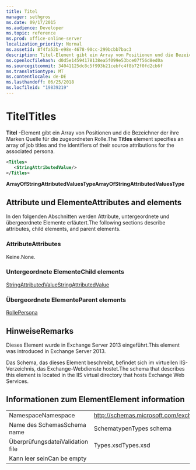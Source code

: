 ```yaml
---
title: Titel
manager: sethgros
ms.date: 09/17/2015
ms.audience: Developer
ms.topic: reference
ms.prod: office-online-server
localization_priority: Normal
ms.assetid: 8f4fa52b-e98e-4678-90cc-299bcbb7bac3
description: Titel-Element gibt ein Array von Positionen und die Bezeichner der ihre Marken Quelle für die zugeordneten Rolle.
ms.openlocfilehash: d0d5e14594178138ea5f099e53bce07f56d8ed0a
ms.sourcegitcommit: 34041125dc8c5f993b21cebfc4f8b72f0fd2cb6f
ms.translationtype: MT
ms.contentlocale: de-DE
ms.lasthandoff: 06/25/2018
ms.locfileid: "19839219"
---
```

# <a name="titles"></a><span data-ttu-id="71e5f-103">Titel</span><span class="sxs-lookup"><span data-stu-id="71e5f-103">Titles</span></span>

<span data-ttu-id="71e5f-104">**Titel** -Element gibt ein Array von Positionen und die Bezeichner der ihre Marken Quelle für die zugeordneten Rolle.</span><span class="sxs-lookup"><span data-stu-id="71e5f-104">The **Titles** element specifies an array of job titles and the identifiers of their source attributions for the associated persona.</span></span> 
  
```XML
<Titles>
   <StringAttributedValue/>
</Titles>
```

 <span data-ttu-id="71e5f-105">**ArrayOfStringAttributedValuesType**</span><span class="sxs-lookup"><span data-stu-id="71e5f-105">**ArrayOfStringAttributedValuesType**</span></span>
## <a name="attributes-and-elements"></a><span data-ttu-id="71e5f-106">Attribute und Elemente</span><span class="sxs-lookup"><span data-stu-id="71e5f-106">Attributes and elements</span></span>

<span data-ttu-id="71e5f-107">In den folgenden Abschnitten werden Attribute, untergeordnete und übergeordnete Elemente erläutert.</span><span class="sxs-lookup"><span data-stu-id="71e5f-107">The following sections describe attributes, child elements, and parent elements.</span></span>
  
### <a name="attributes"></a><span data-ttu-id="71e5f-108">Attribute</span><span class="sxs-lookup"><span data-stu-id="71e5f-108">Attributes</span></span>

<span data-ttu-id="71e5f-109">Keine.</span><span class="sxs-lookup"><span data-stu-id="71e5f-109">None.</span></span>
  
### <a name="child-elements"></a><span data-ttu-id="71e5f-110">Untergeordnete Elemente</span><span class="sxs-lookup"><span data-stu-id="71e5f-110">Child elements</span></span>

[<span data-ttu-id="71e5f-111">StringAttributedValue</span><span class="sxs-lookup"><span data-stu-id="71e5f-111">StringAttributedValue</span></span>](stringattributedvalue.md)
  
### <a name="parent-elements"></a><span data-ttu-id="71e5f-112">Übergeordnete Elemente</span><span class="sxs-lookup"><span data-stu-id="71e5f-112">Parent elements</span></span>

[<span data-ttu-id="71e5f-113">Rolle</span><span class="sxs-lookup"><span data-stu-id="71e5f-113">Persona</span></span>](persona.md)
  
## <a name="remarks"></a><span data-ttu-id="71e5f-114">Hinweise</span><span class="sxs-lookup"><span data-stu-id="71e5f-114">Remarks</span></span>

<span data-ttu-id="71e5f-115">Dieses Element wurde in Exchange Server 2013 eingeführt.</span><span class="sxs-lookup"><span data-stu-id="71e5f-115">This element was introduced in Exchange Server 2013.</span></span>
  
<span data-ttu-id="71e5f-116">Das Schema, das dieses Element beschreibt, befindet sich im virtuellen IIS-Verzeichnis, das Exchange-Webdienste hostet.</span><span class="sxs-lookup"><span data-stu-id="71e5f-116">The schema that describes this element is located in the IIS virtual directory that hosts Exchange Web Services.</span></span>
  
## <a name="element-information"></a><span data-ttu-id="71e5f-117">Informationen zum Element</span><span class="sxs-lookup"><span data-stu-id="71e5f-117">Element information</span></span>

|||
|:-----|:-----|
|<span data-ttu-id="71e5f-118">Namespace</span><span class="sxs-lookup"><span data-stu-id="71e5f-118">Namespace</span></span>  <br/> |http://schemas.microsoft.com/exchange/services/2006/types  <br/> |
|<span data-ttu-id="71e5f-119">Name des Schemas</span><span class="sxs-lookup"><span data-stu-id="71e5f-119">Schema name</span></span>  <br/> |<span data-ttu-id="71e5f-120">Schematypen</span><span class="sxs-lookup"><span data-stu-id="71e5f-120">Types schema</span></span>  <br/> |
|<span data-ttu-id="71e5f-121">Überprüfungsdatei</span><span class="sxs-lookup"><span data-stu-id="71e5f-121">Validation file</span></span>  <br/> |<span data-ttu-id="71e5f-122">Types.xsd</span><span class="sxs-lookup"><span data-stu-id="71e5f-122">Types.xsd</span></span>  <br/> |
|<span data-ttu-id="71e5f-123">Kann leer sein</span><span class="sxs-lookup"><span data-stu-id="71e5f-123">Can be empty</span></span>  <br/> ||
   

